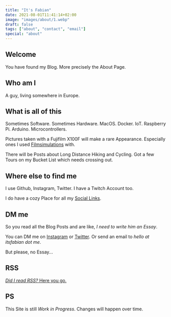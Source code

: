 ```yaml
---
title: "It's Fabian"
date: 2021-08-01T11:41:14+02:00
image: "images/about/1.webp"
draft: false
tags: ["about", "contact", "email"]
special: "about"
---
```


## Welcome

You have found my Blog. More precisely the About Page.

## Who am I

A guy, living somewhere in Europe.

## What is all of this

Sometimes Software. Sometimes Hardware. MacOS. Docker. IoT. Raspberry Pi. Arduino. Microcontrollers.

Pictures taken with a Fujifilm X100F will make a rare Appearance. Especially ones I used
[Filmsimulations](https://fujixweekly.com/) with.

There will be Posts about Long Distance Hiking and Cycling.
Got a few Tours on my Bucket List which needs crossing out.

## Where else to find me

I use Github, Instagram, Twitter. I have a Twitch Account too.

I do have a cozy Place for all my [Social Links](https://itsfabian.me).

## DM me

So you read all the Blog Posts and are like, _I need to write him an Essay_.

You can DM me on [Instagram](https://www.instagram.com/mugenbatscha/) or
[Twitter](https://twitter.com/mugenbatscha).
Or send an email to _hello at itsfabian dot me_.

But please, no Essay...

## RSS

[_Did I read RSS?_ Here you go.](https://blog.mugenbatscha.me/index.xml)

## PS

This Site is still _Work in Progress_. Changes will happen over time.
